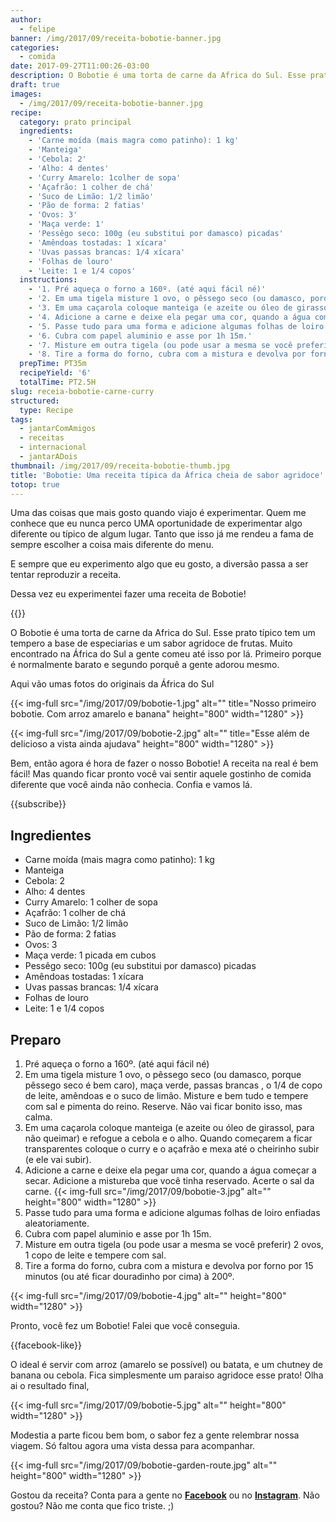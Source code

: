 ```yaml
---
author:
  - felipe
banner: /img/2017/09/receita-bobotie-banner.jpg
categories:
  - comida
date: 2017-09-27T11:00:26-03:00
description: O Bobotie é uma torta de carne da Africa do Sul. Esse prato típico tem um tempero a base de especiarias e um sabor agridoce de frutas. Muito encontrado na África do Sul a gente comeu até isso por lá. Primeiro porque é normalmente barato e segundo porquê a gente adorou mesmo.
draft: true
images:
  - /img/2017/09/receita-bobotie-banner.jpg
recipe:
  category: prato principal
  ingredients:
    - 'Carne moída (mais magra como patinho): 1 kg'
    - 'Manteiga'
    - 'Cebola: 2'
    - 'Alho: 4 dentes'
    - 'Curry Amarelo: 1colher de sopa'
    - 'Açafrão: 1 colher de chá'
    - 'Suco de Limão: 1/2 limão'
    - 'Pão de forma: 2 fatias'
    - 'Ovos: 3'
    - 'Maça verde: 1'
    - 'Pessêgo seco: 100g (eu substitui por damasco) picadas'
    - 'Amêndoas tostadas: 1 xícara'
    - 'Uvas passas brancas: 1/4 xícara'
    - 'Folhas de louro'
    - 'Leite: 1 e 1/4 copos'
  instructions:
    - '1. Pré aqueça o forno a 160º. (até aqui fácil né)'
    - '2. Em uma tigela misture 1 ovo, o pêssego seco (ou damasco, porque pêssego seco é bem caro), maça verde, passas brancas , o 1/4 de copo de leite, amêndoas e o suco de limão. Misture e bem tudo e tempere com sal e pimenta do reino. Reserve. Não vai ficar bonito isso, mas calma.'
    - '3. Em uma caçarola coloque manteiga (e azeite ou óleo de girassol para não queimar) e refogue a cebola e o alho. Quando começarem a ficar transparentes coloque o curry e o açafrão e mexa até o cheirinho subir (e ele vai subir). '
    - '4. Adicione a carne e deixe ela pegar uma cor, quando a água começar a secar. Adicione a mistureba que você tinha reservado. Acerte o sal da carne.'
    - '5. Passe tudo para uma forma e adicione algumas folhas de loiro enfiadas aleatoriamente.'
    - '6. Cubra com papel aluminio e asse por 1h 15m.'
    - '7. Misture em outra tigela (ou pode usar a mesma se você preferir) 2 ovos, 1 copo de leite e tempere com sal.'
    - '8. Tire a forma do forno, cubra com a mistura e devolva por forno por 15 minutos (ou até ficar douradinho por cima) à 200º.'
  prepTime: PT35m
  recipeYield: '6'
  totalTime: PT2.5H
slug: receia-bobotie-carne-curry
structured:
  type: Recipe
tags:
  - jantarComAmigos
  - receitas
  - internacional
  - jantarADois
thumbnail: /img/2017/09/receita-bobotie-thumb.jpg
title: 'Bobotie: Uma receita típica da África cheia de sabor agridoce'
totop: true
---
```


Uma das coisas que mais gosto quando viajo é experimentar. Quem me conhece que eu nunca perco UMA oportunidade de experimentar algo diferente ou típico de algum lugar. Tanto que isso já me rendeu a fama de sempre escolher a coisa mais diferente do menu.

E sempre que eu experimento algo que eu gosto, a diversão passa a ser tentar reproduzir a receita.

Dessa vez eu experimentei fazer uma receita de Bobotie!

{{<recipe name="Bobotie" prep-time="30m" cook-time="2h" total-time="2h30m">}}

O Bobotie é uma torta de carne da Africa do Sul. Esse prato típico tem um tempero a base de especiarias e um sabor agridoce de frutas. Muito encontrado na África do Sul a gente comeu até isso por lá. Primeiro porque é normalmente barato e segundo porquê a gente adorou mesmo.

Aqui vão umas fotos do originais da África do Sul

{{< img-full src="/img/2017/09/bobotie-1.jpg" alt="" title="Nosso primeiro bobotie. Com arroz amarelo e banana"  height="800" width="1280" >}}

{{< img-full src="/img/2017/09/bobotie-2.jpg" alt="" title="Esse além de delicioso a vista ainda ajudava"  height="800" width="1280" >}}

Bem, então agora é hora de fazer o nosso Bobotie! A receita na real é bem fácil! Mas quando ficar pronto você vai sentir aquele gostinho de comida diferente que você ainda não conhecia. Confia e vamos lá.

{{subscribe}}


## Ingredientes

- Carne moída (mais magra como patinho): 1 kg
- Manteiga
- Cebola: 2
- Alho: 4 dentes
- Curry Amarelo: 1 colher de sopa
- Açafrão: 1 colher de chá
- Suco de Limão: 1/2 limão
- Pão de forma: 2 fatias
- Ovos: 3
- Maça verde: 1 picada em cubos
- Pessêgo seco: 100g (eu substitui por damasco) picadas
- Amêndoas tostadas: 1 xícara
- Uvas passas brancas: 1/4 xícara
- Folhas de louro
- Leite: 1 e 1/4 copos

## Preparo

1. Pré aqueça o forno a 160º. (até aqui fácil né)
2. Em uma tigela misture 1 ovo, o pêssego seco (ou damasco, porque pêssego seco é bem caro), maça verde, passas brancas , o 1/4 de copo de leite, amêndoas e o suco de limão. Misture e bem tudo e tempere com sal e pimenta do reino. Reserve. Não vai ficar bonito isso, mas calma.
3. Em uma caçarola coloque manteiga (e azeite ou óleo de girassol, para não queimar) e refogue a cebola e o alho. Quando começarem a ficar transparentes coloque o curry e o açafrão e mexa até o cheirinho subir (e ele vai subir). 
4. Adicione a carne e deixe ela pegar uma cor, quando a água começar a secar. Adicione a mistureba que você tinha reservado. Acerte o sal da carne.
   {{< img-full src="/img/2017/09/bobotie-3.jpg" alt=""  height="800" width="1280" >}}
5. Passe tudo para uma forma e adicione algumas folhas de loiro enfiadas aleatoriamente.
6. Cubra com papel aluminio e asse por 1h 15m.
7. Misture em outra tigela (ou pode usar a mesma se você preferir) 2 ovos, 1 copo de leite e tempere com sal.
8. Tire a forma do forno, cubra com a mistura e devolva por forno por 15 minutos (ou até ficar douradinho por cima) à 200º.

{{< img-full src="/img/2017/09/bobotie-4.jpg" alt=""  height="800" width="1280" >}}


Pronto,  você fez um Bobotie! Falei que você conseguia.

{{facebook-like}}

O ideal é servir com arroz (amarelo se possível) ou batata, e um chutney de banana ou cebola. Fica simplesmente um paraiso agridoce esse prato! Olha ai o resultado final,

{{< img-full src="/img/2017/09/bobotie-5.jpg" alt=""  height="800" width="1280" >}}

Modestia a parte ficou bem bom, o sabor fez a gente relembrar nossa viagem. Só faltou agora uma vista dessa para acompanhar.

{{< img-full src="/img/2017/09/bobotie-garden-route.jpg" alt=""  height="800" width="1280" >}}

Gostou da receita? Conta para a gente no **[Facebook](https://www.facebook.com/debacontudo/)** ou no **[Instagram](https://www.instagram.com/casaldebacontudo/)**. Não gostou? Não me conta que fico triste. ;)